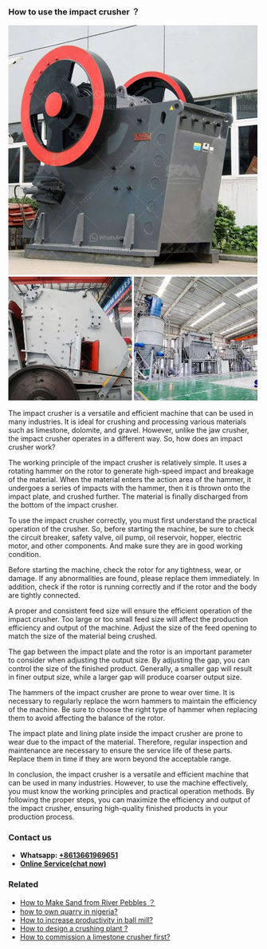 <h3>How to use the impact crusher ？</h3><img src='1701746043.jpg' alt=''><p>The impact crusher is a versatile and efficient machine that can be used in many industries. It is ideal for crushing and processing various materials such as limestone, dolomite, and gravel. However, unlike the jaw crusher, the impact crusher operates in a different way. So, how does an impact crusher work?</p><p>The working principle of the impact crusher is relatively simple. It uses a rotating hammer on the rotor to generate high-speed impact and breakage of the material. When the material enters the action area of the hammer, it undergoes a series of impacts with the hammer, then it is thrown onto the impact plate, and crushed further. The material is finally discharged from the bottom of the impact crusher.</p><p>To use the impact crusher correctly, you must first understand the practical operation of the crusher. So, before starting the machine, be sure to check the circuit breaker, safety valve, oil pump, oil reservoir, hopper, electric motor, and other components. And make sure they are in good working condition.</p><p>Before starting the machine, check the rotor for any tightness, wear, or damage. If any abnormalities are found, please replace them immediately. In addition, check if the rotor is running correctly and if the rotor and the body are tightly connected.</p><p>A proper and consistent feed size will ensure the efficient operation of the impact crusher. Too large or too small feed size will affect the production efficiency and output of the machine. Adjust the size of the feed opening to match the size of the material being crushed.</p><p>The gap between the impact plate and the rotor is an important parameter to consider when adjusting the output size. By adjusting the gap, you can control the size of the finished product. Generally, a smaller gap will result in finer output size, while a larger gap will produce coarser output size.</p><p>The hammers of the impact crusher are prone to wear over time. It is necessary to regularly replace the worn hammers to maintain the efficiency of the machine. Be sure to choose the right type of hammer when replacing them to avoid affecting the balance of the rotor.</p><p>The impact plate and lining plate inside the impact crusher are prone to wear due to the impact of the material. Therefore, regular inspection and maintenance are necessary to ensure the service life of these parts. Replace them in time if they are worn beyond the acceptable range.</p><p>In conclusion, the impact crusher is a versatile and efficient machine that can be used in many industries. However, to use the machine effectively, you must know the working principles and practical operation methods. By following the proper steps, you can maximize the efficiency and output of the impact crusher, ensuring high-quality finished products in your production process.</p><h3>Contact us</h3><ul><li><strong>Whatsapp:&nbsp;<a href="https://wa.me/8613661969651">+8613661969651</a></strong></li><li><a href="https://swt.shibang-china.com/?git&amp;zhl&amp;How to use the impact crusher ？"><strong>Online Service(chat now)</strong></a></li></ul><h3>Related</h3><ul><li><a href='How to Make Sand from River Pebbles ？.md'>How to Make Sand from River Pebbles ？</a></li><li><a href='how to own quarry in nigeria.md'>how to own quarry in nigeria?</a></li><li><a href='How to increase productivity in ball mill.md'>How to increase productivity in ball mill?</a></li><li><a href='How to design a crushing plant .md'>How to design a crushing plant ?</a></li><li><a href='How to commission a limestone crusher first.md'>How to commission a limestone crusher first?</a></li></ul>